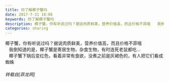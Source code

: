 ```yaml
---
title: 你了解椰子蟹吗
date: 2017-7-31 18:08
keywords: 你了解椰子蟹吗
description: 椰子蟹，你有听说过吗？据说肉质鲜美，营养价值高，而且价格不菲哦   我倒知道的是，椰子蟹是寄居生物，杂食生物，有时连死老鼠都吃...   椰子蟹下锅后变红色，看着非常有食欲，没煮之前是灰褐色的，有人把它们看成蜘蛛
categories: sharing
---
```

<td class="t_f" id="postmessage_832703">

椰子蟹，你有听说过吗？据说肉质鲜美，营养价值高，而且价格不菲哦<br/>
   我倒知道的是，椰子蟹是寄居生物，杂食生物，有时连死老鼠都吃...<br/>
   椰子蟹下锅后变红色，看着非常有食欲，没煮之前是灰褐色的，有人把它们看成蜘蛛</td>
###### 转载自[菲龙网]